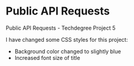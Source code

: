# Public API Requests
 Public API Requests - Techdegree Project 5

I have changed some CSS styles for this project:
- Background color changed to slightly blue
- Increased font size of title